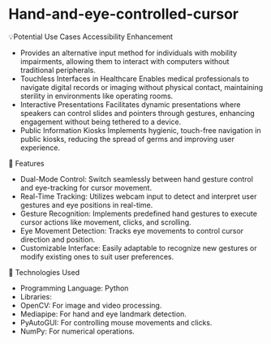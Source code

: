 # Hand-and-eye-controlled-cursor

💡Potential Use Cases
Accessibility Enhancement
- Provides an alternative input method for individuals with mobility impairments, allowing them to interact with computers without traditional peripherals.
- Touchless Interfaces in Healthcare
  Enables medical professionals to navigate digital records or imaging without physical contact, maintaining sterility in environments like operating rooms.
- Interactive Presentations
  Facilitates dynamic presentations where speakers can control slides and pointers through gestures, enhancing engagement without being tethered to a device.
- Public Information Kiosks
  Implements hygienic, touch-free navigation in public kiosks, reducing the spread of germs and improving user experience.

🚀 Features
- Dual-Mode Control: Switch seamlessly between hand gesture control and eye-tracking for cursor movement.
- Real-Time Tracking: Utilizes webcam input to detect and interpret user gestures and eye positions in real-time.
- Gesture Recognition: Implements predefined hand gestures to execute cursor actions like movement, clicks, and scrolling.
- Eye Movement Detection: Tracks eye movements to control cursor direction and position.
- Customizable Interface: Easily adaptable to recognize new gestures or modify existing ones to suit user preferences.

🧰 Technologies Used
- Programming Language: Python
- Libraries:
- OpenCV: For image and video processing.
- Mediapipe: For hand and eye landmark detection.
- PyAutoGUI: For controlling mouse movements and clicks.
- NumPy: For numerical operations.
